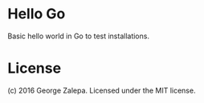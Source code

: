 # Hello Go
Basic hello world in Go to test installations.

# License
(c) 2016 George Zalepa. Licensed under the MIT license.
